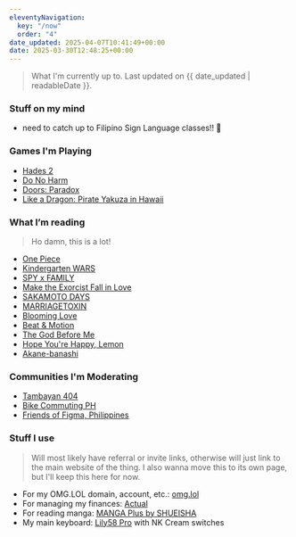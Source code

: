 ```yaml
---
eleventyNavigation:
  key: "/now"
  order: "4"
date_updated: 2025-04-07T10:41:49+00:00
date: 2025-03-30T12:48:25+00:00
---
```


> What I'm currently up to.
> Last updated on {{ date_updated | readableDate }}.

### Stuff on my mind

- need to catch up to Filipino Sign Language classes!! 🙈

### Games I'm Playing
- [Hades 2](https://store.steampowered.com/app/1145350/Hades_II/)
- [Do No Harm](https://store.steampowered.com/app/3138780/Do_No_Harm/)
- [Doors: Paradox](https://store.steampowered.com/app/1622770/Doors_Paradox/)
- [Like a Dragon: Pirate Yakuza in Hawaii](https://store.steampowered.com/app/3061810/Like_a_Dragon_Pirate_Yakuza_in_Hawaii/)
### What I’m reading
> Ho damn, this is a lot!

- [One Piece](https://myanimelist.net/manga/13/One_Piece)
- [Kindergarten WARS](https://mangaplus.shueisha.co.jp/titles/100246)
- [SPY x FAMILY](https://mangaplus.shueisha.co.jp/titles/100056)
- [Make the Exorcist Fall in Love](https://mangaplus.shueisha.co.jp/titles/100198)
- [SAKAMOTO DAYS](https://mangaplus.shueisha.co.jp/titles/100127)
- [MARRIAGETOXIN](https://mangaplus.shueisha.co.jp/titles/100190)
- [Blooming Love](https://mangaplus.shueisha.co.jp/titles/100245)
- [Beat & Motion](https://mangaplus.shueisha.co.jp/titles/100228)
- [The God Before Me](https://mangaplus.shueisha.co.jp/titles/100289)
- [Hope You're Happy, Lemon](https://mangaplus.shueisha.co.jp/titles/100280)
- [Akane-banashi](https://mangaplus.shueisha.co.jp/titles/100185)

### Communities I'm Moderating

- [Tambayan 404](https://tambayan404.com)
- [Bike Commuting PH](https://discord.gg/invite/cxs2f36p6n)
- [Friends of Figma, Philippines](https://friends.figma.com/philippines)

### Stuff I use
> Will most likely have referral or invite links, otherwise will just link to the main website of the thing. I also wanna move this to its own page, but I'll keep this here for now.

- For my OMG.LOL domain, account, etc.: [omg.lol](https://home.omg.lol/referred-by/chi/)
- For managing my finances: [Actual](https://actualbudget.org/)
- For reading manga: [MANGA Plus by SHUEISHA](https://mangaplus.shueisha.co.jp/)
- My main keyboard: [Lily58 Pro](https://nextkeyboard.club/product-tag/lily58-pro/) with NK Cream switches